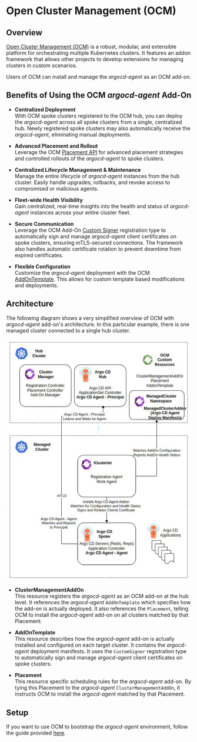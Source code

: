 # Open Cluster Management (OCM)

## Overview

[Open Cluster Management (OCM)](https://open-cluster-management.io/) is a robust, modular,
and extensible platform for orchestrating multiple Kubernetes clusters.
It features an addon framework that allows other projects to develop extensions for managing clusters in custom scenarios.

Users of OCM can install and manage the *argocd-agent* as an OCM add-on.

## Benefits of Using the OCM *argocd-agent* Add-On

- **Centralized Deployment**  
With OCM spoke clusters registered to the OCM hub,
you can deploy the *argocd-agent* across all spoke clusters from a single, centralized hub.
Newly registered spoke clusters may also automatically receive the *argocd-agent*, eliminating manual deployments.

- **Advanced Placement and Rollout**  
Leverage the OCM [Placement API](https://open-cluster-management.io/docs/concepts/placement/)
for advanced placement strategies and controlled rollouts of the *argocd-agent* to spoke clusters.

- **Centralized Lifecycle Management & Maintenance**  
Manage the entire lifecycle of *argocd-agent* instances from the hub cluster.
Easily handle upgrades, rollbacks, and revoke access to compromised or malicious agents.

- **Fleet-wide Health Visibility**  
Gain centralized, real-time insights into the health and status of *argocd-agent* instances across your entire cluster fleet.

- **Secure Communication**  
Leverage the OCM Add-On [Custom Signer](https://open-cluster-management.io/docs/concepts/addon/#custom-signers)
registration type to automatically sign and manage *argocd-agent* client certificates on spoke clusters,
ensuring mTLS-secured connections.
The framework also handles automatic certificate rotation to prevent downtime from expired certificates.

- **Flexible Configuration**  
Customize the *argocd-agent* deployment with the OCM
[AddOnTemplate](https://open-cluster-management.io/docs/developer-guides/addon/#build-an-addon-with-addon-template).
This allows for custom template based modifications and deployments.

## Architecture

The following diagram shows a very simplified overview of OCM with *argocd-agent* add-on's architecture.
In this particular example, there is one managed cluster connected to a single hub cluster.

![OCM argocd-agent AddOn Architecture](../../assets/ocm-architecture.png)

- **ClusterManagementAddOn**  
This resource registers the *argocd-agent* as an OCM add-on at the hub level.
It references the *argocd-agent* `AddOnTemplate` which specifies how the add-on is actually deployed.
It also references the `Placement`, telling OCM to install the *argocd-agent* add-on on all clusters matched by that Placement.

- **AddOnTemplate**  
This resource describes how the *argocd-agent* add-on is actually installed and configured on each target cluster.
It contains the *argocd-agent* deployment manifests.
It uses the `CustomSigner` registration type to automatically sign and manage *argocd-agent* client certificates on spoke clusters.
   
- **Placement**  
This resource specific scheduling rules for the *argocd-agent* add-on.
By tying this Placement to the *argocd-agent* `ClusterManagementAddOn`,
it instructs OCM to install the *argocd-agent* matched by that Placement.

## Setup

If you want to use OCM to bootstrap the *argocd-agent* environment, follow the guide provided
[here](https://github.com/open-cluster-management-io/ocm/tree/main/solutions/argocd-agent).
